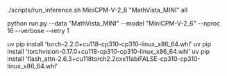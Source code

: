 ./scripts/run_inference.sh MiniCPM-V-2_6 "MathVista_MINI" all

python run.py --data "MathVista_MINI" --model "MiniCPM-V-2_6" --nproc 16 --verbose --retry 1

uv pip install 'torch-2.2.0+cu118-cp310-cp310-linux_x86_64.whl'
uv pip install 'torchvision-0.17.0+cu118-cp310-cp310-linux_x86_64.whl'
uv pip install 'flash_attn-2.6.3+cu118torch2.2cxx11abiFALSE-cp310-cp310-linux_x86_64.whl'